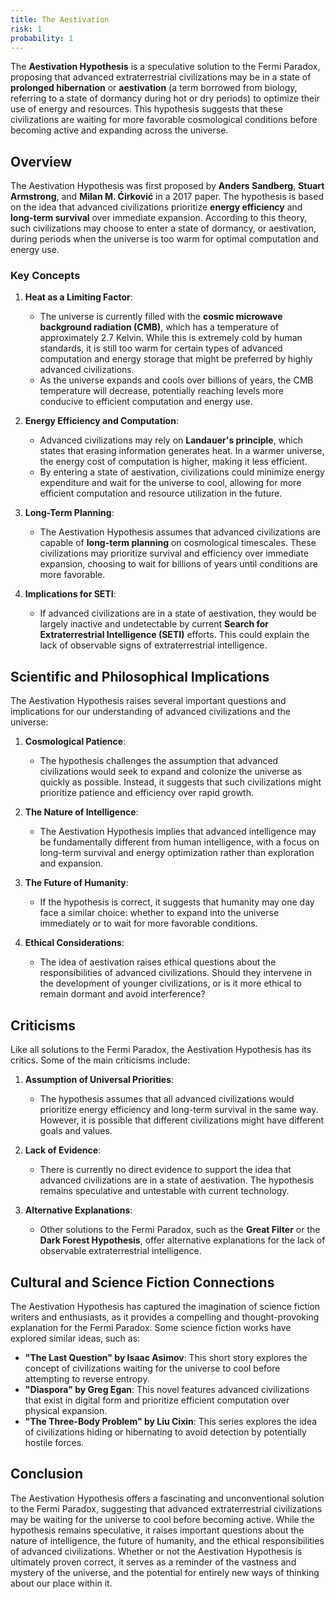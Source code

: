 ```yaml
---
title: The Aestivation
risk: 1
probability: 1
---
```


The **Aestivation Hypothesis** is a speculative solution to the Fermi Paradox, proposing that advanced extraterrestrial civilizations may be in a state of **prolonged hibernation** or **aestivation** (a term borrowed from biology, referring to a state of dormancy during hot or dry periods) to optimize their use of energy and resources. This hypothesis suggests that these civilizations are waiting for more favorable cosmological conditions before becoming active and expanding across the universe.

## Overview

The Aestivation Hypothesis was first proposed by **Anders Sandberg**, **Stuart Armstrong**, and **Milan M. Ćirković** in a 2017 paper. The hypothesis is based on the idea that advanced civilizations prioritize **energy efficiency** and **long-term survival** over immediate expansion. According to this theory, such civilizations may choose to enter a state of dormancy, or aestivation, during periods when the universe is too warm for optimal computation and energy use.

### Key Concepts

1. **Heat as a Limiting Factor**:
   - The universe is currently filled with the **cosmic microwave background radiation (CMB)**, which has a temperature of approximately 2.7 Kelvin. While this is extremely cold by human standards, it is still too warm for certain types of advanced computation and energy storage that might be preferred by highly advanced civilizations.
   - As the universe expands and cools over billions of years, the CMB temperature will decrease, potentially reaching levels more conducive to efficient computation and energy use.

2. **Energy Efficiency and Computation**:
   - Advanced civilizations may rely on **Landauer's principle**, which states that erasing information generates heat. In a warmer universe, the energy cost of computation is higher, making it less efficient.
   - By entering a state of aestivation, civilizations could minimize energy expenditure and wait for the universe to cool, allowing for more efficient computation and resource utilization in the future.

3. **Long-Term Planning**:
   - The Aestivation Hypothesis assumes that advanced civilizations are capable of **long-term planning** on cosmological timescales. These civilizations may prioritize survival and efficiency over immediate expansion, choosing to wait for billions of years until conditions are more favorable.

4. **Implications for SETI**:
   - If advanced civilizations are in a state of aestivation, they would be largely inactive and undetectable by current **Search for Extraterrestrial Intelligence (SETI)** efforts. This could explain the lack of observable signs of extraterrestrial intelligence.

## Scientific and Philosophical Implications

The Aestivation Hypothesis raises several important questions and implications for our understanding of advanced civilizations and the universe:

1. **Cosmological Patience**:
   - The hypothesis challenges the assumption that advanced civilizations would seek to expand and colonize the universe as quickly as possible. Instead, it suggests that such civilizations might prioritize patience and efficiency over rapid growth.

2. **The Nature of Intelligence**:
   - The Aestivation Hypothesis implies that advanced intelligence may be fundamentally different from human intelligence, with a focus on long-term survival and energy optimization rather than exploration and expansion.

3. **The Future of Humanity**:
   - If the hypothesis is correct, it suggests that humanity may one day face a similar choice: whether to expand into the universe immediately or to wait for more favorable conditions.

4. **Ethical Considerations**:
   - The idea of aestivation raises ethical questions about the responsibilities of advanced civilizations. Should they intervene in the development of younger civilizations, or is it more ethical to remain dormant and avoid interference?

## Criticisms

Like all solutions to the Fermi Paradox, the Aestivation Hypothesis has its critics. Some of the main criticisms include:

1. **Assumption of Universal Priorities**:
   - The hypothesis assumes that all advanced civilizations would prioritize energy efficiency and long-term survival in the same way. However, it is possible that different civilizations might have different goals and values.

2. **Lack of Evidence**:
   - There is currently no direct evidence to support the idea that advanced civilizations are in a state of aestivation. The hypothesis remains speculative and untestable with current technology.

3. **Alternative Explanations**:
   - Other solutions to the Fermi Paradox, such as the **Great Filter** or the **Dark Forest Hypothesis**, offer alternative explanations for the lack of observable extraterrestrial intelligence.

## Cultural and Science Fiction Connections

The Aestivation Hypothesis has captured the imagination of science fiction writers and enthusiasts, as it provides a compelling and thought-provoking explanation for the Fermi Paradox. Some science fiction works have explored similar ideas, such as:

- **"The Last Question" by Isaac Asimov**: This short story explores the concept of civilizations waiting for the universe to cool before attempting to reverse entropy.
- **"Diaspora" by Greg Egan**: This novel features advanced civilizations that exist in digital form and prioritize efficient computation over physical expansion.
- **"The Three-Body Problem" by Liu Cixin**: This series explores the idea of civilizations hiding or hibernating to avoid detection by potentially hostile forces.

## Conclusion

The Aestivation Hypothesis offers a fascinating and unconventional solution to the Fermi Paradox, suggesting that advanced extraterrestrial civilizations may be waiting for the universe to cool before becoming active. While the hypothesis remains speculative, it raises important questions about the nature of intelligence, the future of humanity, and the ethical responsibilities of advanced civilizations. Whether or not the Aestivation Hypothesis is ultimately proven correct, it serves as a reminder of the vastness and mystery of the universe, and the potential for entirely new ways of thinking about our place within it.
